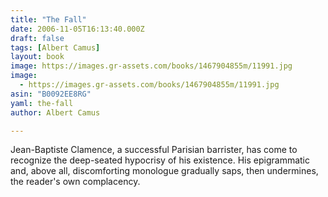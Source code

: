 ```yaml
---
title: "The Fall"
date: 2006-11-05T16:13:40.000Z
draft: false
tags: [Albert Camus]
layout: book
image: https://images.gr-assets.com/books/1467904855m/11991.jpg
image: 
  - https://images.gr-assets.com/books/1467904855m/11991.jpg
asin: "B0092EE8RG"
yaml: the-fall
author: Albert Camus

---
```


Jean-Baptiste Clamence, a successful Parisian barrister, has come to recognize the deep-seated hypocrisy of his existence. His epigrammatic and, above all, discomforting monologue gradually saps, then undermines, the reader's own complacency.